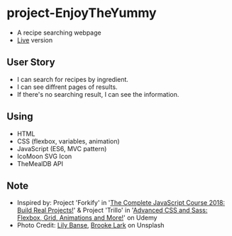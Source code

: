 # project-EnjoyTheYummy
* A recipe searching webpage
* [Live](https://pocoapocochen.github.io/project-EnjoyTheYummy/) version

## User Story
* I can search for recipes by ingredient.
* I can see diffrent pages of results.
* If there's no searching result, I can see the information.

## Using
* HTML
* CSS (flexbox, variables, animation)
* JavaScript (ES6, MVC pattern)
* IcoMoon SVG Icon
* TheMealDB API

## Note
* Inspired by: Project 'Forkify' in '[The Complete JavaScript Course 2018: Build Real Projects!](https://www.udemy.com/the-complete-javascript-course/)' & Project 'Trillo' in '[Advanced CSS and Sass: Flexbox, Grid, Animations and More!](https://www.udemy.com/advanced-css-and-sass/)' on Udemy
* Photo Credit: [Lily Banse](https://unsplash.com/photos/-YHSwy6uqvk), [Brooke Lark](https://unsplash.com/photos/nBtmglfY0HU) on Unsplash





